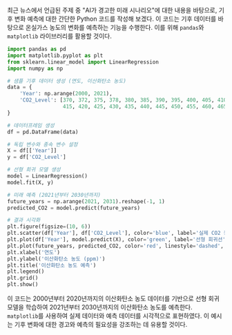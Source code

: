 최근 뉴스에서 언급된 주제 중 "AI가 경고한 미래 시나리오"에 대한 내용을 바탕으로, 기후 변화 예측에 대한 간단한 Python 코드를 작성해 보겠다. 이 코드는 기후 데이터를 바탕으로 온실가스 농도의 변화를 예측하는 기능을 수행한다. 이를 위해 `pandas`와 `matplotlib` 라이브러리를 활용할 것이다.

```python
import pandas as pd
import matplotlib.pyplot as plt
from sklearn.linear_model import LinearRegression
import numpy as np

# 샘플 기후 데이터 생성 (연도, 이산화탄소 농도)
data = {
    'Year': np.arange(2000, 2021),
    'CO2_Level': [370, 372, 375, 378, 380, 385, 390, 395, 400, 405, 410, 
                  415, 420, 425, 430, 435, 440, 445, 450, 455, 460, 465]
}

# 데이터프레임 생성
df = pd.DataFrame(data)

# 독립 변수와 종속 변수 설정
X = df[['Year']]
y = df['CO2_Level']

# 선형 회귀 모델 생성
model = LinearRegression()
model.fit(X, y)

# 미래 예측 (2021년부터 2030년까지)
future_years = np.arange(2021, 2031).reshape(-1, 1)
predicted_CO2 = model.predict(future_years)

# 결과 시각화
plt.figure(figsize=(10, 6))
plt.scatter(df['Year'], df['CO2_Level'], color='blue', label='실제 CO2 농도')
plt.plot(df['Year'], model.predict(X), color='green', label='선형 회귀선')
plt.plot(future_years, predicted_CO2, color='red', linestyle='dashed', label='예측 CO2 농도')
plt.xlabel('연도')
plt.ylabel('이산화탄소 농도 (ppm)')
plt.title('이산화탄소 농도 예측')
plt.legend()
plt.grid()
plt.show()
```

이 코드는 2000년부터 2020년까지의 이산화탄소 농도 데이터를 기반으로 선형 회귀 모델을 학습하여 2021년부터 2030년까지의 이산화탄소 농도를 예측한다. `matplotlib`를 사용하여 실제 데이터와 예측 데이터를 시각적으로 표현하였다. 이 예시는 기후 변화에 대한 경고와 예측의 필요성을 강조하는 데 유용할 것이다.